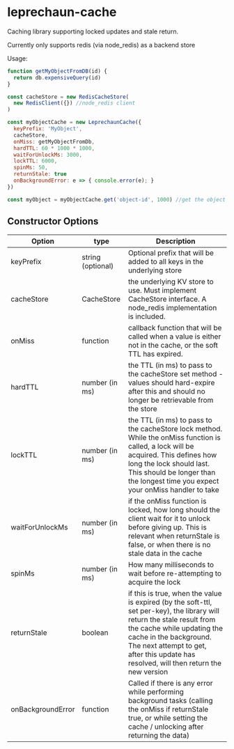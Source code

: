 # leprechaun-cache

Caching library supporting locked updates and stale return.

Currently only supports redis (via node_redis) as a backend store

Usage:

```js
function getMyObjectFromDB(id) {
  return db.expensiveQuery(id)
}

const cacheStore = new RedisCacheStore(
  new RedisClient({}) //node_redis client
)

const myObjectCache = new LeprechaunCache({
  keyPrefix: 'MyObject',
  cacheStore,
  onMiss: getMyObjectFromDb,
  hardTTL: 60 * 1000 * 1000,
  waitForUnlockMs: 3000,
  lockTTL: 6000,
  spinMs: 50,
  returnStale: true
  onBackgroundError: e => { console.error(e); }
})

const myObject = myObjectCache.get('object-id', 1000) //get the object with key 'object-id'. If it doesn't exist, onMiss will be called, and the data will be stored in the cache with a soft TTL of 1000ms
```

## Constructor Options

| Option            | type              | Description                                                                                                                                                                                                                                                              |
| ----------------- | ----------------- | ------------------------------------------------------------------------------------------------------------------------------------------------------------------------------------------------------------------------------------------------------------------------ |
| keyPrefix         | string (optional) | Optional prefix that will be added to all keys in the underlying store                                                                                                                                                                                                   |
| cacheStore        | CacheStore        | the underlying KV store to use. Must implement CacheStore interface. A node_redis implementation is included.                                                                                                                                                            |
| onMiss            | function          | callback function that will be called when a value is either not in the cache, or the soft TTL has expired.                                                                                                                                                              |
| hardTTL           | number (in ms)    | the TTL (in ms) to pass to the cacheStore set method - values should hard-expire after this and should no longer be retrievable from the store                                                                                                                           |
| lockTTL           | number (in ms)    | the TTL (in ms) to pass to the cacheStore lock method. While the onMiss function is called, a lock will be acquired. This defines how long the lock should last. This should be longer than the longest time you expect your onMiss handler to take                      |
| waitForUnlockMs   | number (in ms)    | if the onMiss function is locked, how long should the client wait for it to unlock before giving up. This is relevant when returnStale is false, or when there is no stale data in the cache                                                                             |
| spinMs            | number (in ms)    | How many milliseconds to wait before re-attempting to acquire the lock                                                                                                                                                                                                   |
| returnStale       | boolean           | if this is true, when the value is expired (by the soft-ttl, set per-key), the library will return the stale result from the cache while updating the cache in the background. The next attempt to get, after this update has resolved, will then return the new version |
| onBackgroundError | function          | Called if there is any error while performing background tasks (calling the onMiss if returnStale true, or while setting the cache / unlocking after returning the data)                                                                                                 |
